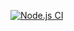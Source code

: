 [![Node.js CI](https://github.com/Wiseman930/Greetings-with-Expressjs/actions/workflows/node.js.yml/badge.svg)](https://github.com/Wiseman930/Greetings-with-Expressjs/actions/workflows/node.js.yml)